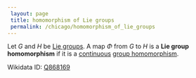 ```yaml
---
 layout: page
 title: homomorphism of Lie groups
 permalink: /chicago/homomorphism_of_lie_groups
---
```

Let $G$ and $H$ be [Lie groups](https://mathgloss.github.io/MathGloss/chicago/Lie_group). A map $\Phi$ from $G$ to $H$ is a **Lie group homomorphism** if it is a [continuous](https://mathgloss.github.io/MathGloss/chicago/continuous) [group homomorphism](https://mathgloss.github.io/MathGloss/chicago/group_homomorphism).

Wikidata ID: [Q868169](https://www.wikidata.org/wiki/Q868169)